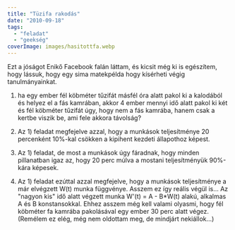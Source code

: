 ```yaml
---
title: "Tüzifa rakodás"
date: "2010-09-18"
tags: 
  - "feladat"
  - "geekség"
coverImage: images/hasitottfa.webp
---
```


Ezt a jóságot Enikő Facebook falán láttam, és kicsit még ki is egészítem, hogy lássuk, hogy egy sima matekpélda hogy kísérheti végig tanulmányainkat.

1) ha egy ember fél köbméter tűzifát másfél óra alatt pakol ki a kalodából és helyez el a fás kamrában, akkor 4 ember mennyi idő alatt pakol ki két és fél köbméter tűzifát úgy, hogy nem a fás kamrába, hanem csak a kertbe viszik be, ami fele akkora távolság?

2) Az 1) feladat megfejelve azzal, hogy a munkások teljesítménye 20 percenként 10%-kal csökken a kipihent kezdeti állapothoz képest.

3) Az 1) feladat, de most a munkások úgy fáradnak, hogy minden pillanatban igaz az, hogy 20 perc múlva a mostani teljesítményük 90%-kára képesek.

4) Az 1) feladat ezúttal azzal megfejelve, hogy a munkások teljesítménye a már elvégzett W(t) munka függvénye. Asszem ez így reális végül is... Az "nagyon kis" idő alatt végzett munka W'(t) = A - B\*W(t) alakú, alkalmas A és B konstansokkal. Ehhez asszem még kell valami olyasmi, hogy fél köbméter fa kamrába pakolásával egy ember 30 perc alatt végez. (Remélem ez elég, még nem oldottam meg, de mindjárt nekiállok...)
